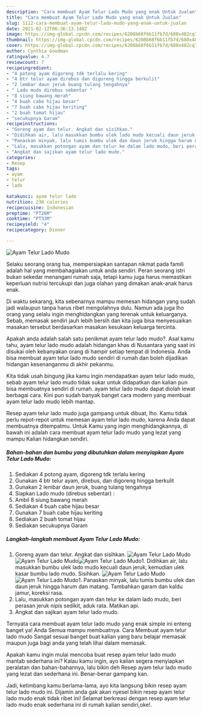 ```yaml
---
description: "Cara membuat Ayam Telur Lado Mudo yang enak Untuk Jualan"
title: "Cara membuat Ayam Telur Lado Mudo yang enak Untuk Jualan"
slug: 1112-cara-membuat-ayam-telur-lado-mudo-yang-enak-untuk-jualan
date: 2021-02-12T06:36:13.148Z
image: https://img-global.cpcdn.com/recipes/6208b68f6b11fb7d/680x482cq70/ayam-telur-lado-mudo-foto-resep-utama.jpg
thumbnail: https://img-global.cpcdn.com/recipes/6208b68f6b11fb7d/680x482cq70/ayam-telur-lado-mudo-foto-resep-utama.jpg
cover: https://img-global.cpcdn.com/recipes/6208b68f6b11fb7d/680x482cq70/ayam-telur-lado-mudo-foto-resep-utama.jpg
author: Cynthia Goodman
ratingvalue: 4.7
reviewcount: 7
recipeingredient:
- "4 potong ayam digoreng tdk terlalu kering"
- "4 btr telur ayam direbus dan digoreng hingga berkulit"
- "2 lembar daun jeruk buang tulang tengahnya"
- " Lado mudo direbus sebentar "
- "8 siung bawang merah"
- "4 buah cabe hijau besar"
- "7 buah cabe hijau keriting"
- "2 buah tomat hijau"
- "secukupnya Garam"
recipeinstructions:
- "Goreng ayam dan telur. Angkat dan sisihkan."
- "Didihkan air, lalu masukkan bumbu ulek lado mudo kecuali daun jeruk, kemudian ulek kasar bumbu lado mudo. Sisihkan."
- "Panaskan minyak, lalu tumis bumbu ulek dan daun jeruk hingga harum dan matang. Tambahkan garam dan kaldu jamur, koreksi rasa."
- "Lalu, masukkan potongan ayam dan telur ke dalam lado mudo, beri perasan jeruk nipis sedikit, aduk rata. Matikan api."
- "Angkat dan sajikan ayam telur lado mudo."
categories:
- Resep
tags:
- ayam
- telur
- lado

katakunci: ayam telur lado 
nutrition: 238 calories
recipecuisine: Indonesian
preptime: "PT26M"
cooktime: "PT33M"
recipeyield: "4"
recipecategory: Dinner

---
```



![Ayam Telur Lado Mudo](https://img-global.cpcdn.com/recipes/6208b68f6b11fb7d/680x482cq70/ayam-telur-lado-mudo-foto-resep-utama.jpg)

Selaku seorang orang tua, mempersiapkan santapan nikmat pada famili adalah hal yang membahagiakan untuk anda sendiri. Peran seorang istri bukan sekedar menangani rumah saja, tetapi kamu juga harus memastikan keperluan nutrisi tercukupi dan juga olahan yang dimakan anak-anak harus enak.

Di waktu  sekarang, kita sebenarnya mampu memesan hidangan yang sudah jadi walaupun tanpa harus ribet mengolahnya dulu. Namun ada juga lho orang yang selalu ingin menghidangkan yang terenak untuk keluarganya. Sebab, memasak sendiri jauh lebih bersih dan kita juga bisa menyesuaikan masakan tersebut berdasarkan masakan kesukaan keluarga tercinta. 



Apakah anda adalah salah satu penikmat ayam telur lado mudo?. Asal kamu tahu, ayam telur lado mudo adalah hidangan khas di Nusantara yang saat ini disukai oleh kebanyakan orang di hampir setiap tempat di Indonesia. Anda bisa membuat ayam telur lado mudo sendiri di rumah dan boleh dijadikan hidangan kesenanganmu di akhir pekanmu.

Kita tidak usah bingung jika kamu ingin mendapatkan ayam telur lado mudo, sebab ayam telur lado mudo tidak sukar untuk didapatkan dan kalian pun bisa membuatnya sendiri di rumah. ayam telur lado mudo dapat diolah lewat berbagai cara. Kini pun sudah banyak banget cara modern yang membuat ayam telur lado mudo lebih mantap.

Resep ayam telur lado mudo juga gampang untuk dibuat, lho. Kamu tidak perlu repot-repot untuk memesan ayam telur lado mudo, karena Anda dapat membuatnya ditempatmu. Untuk Kamu yang ingin menghidangkannya, di bawah ini adalah cara membuat ayam telur lado mudo yang lezat yang mampu Kalian hidangkan sendiri.

<!--inarticleads1-->

##### Bahan-bahan dan bumbu yang dibutuhkan dalam menyiapkan Ayam Telur Lado Mudo:

1. Sediakan 4 potong ayam, digoreng tdk terlalu kering
1. Gunakan 4 btr telur ayam, direbus, dan digoreng hingga berkulit
1. Gunakan 2 lembar daun jeruk, buang tulang tengahnya
1. Siapkan  Lado mudo (direbus sebentar) :
1. Ambil 8 siung bawang merah
1. Sediakan 4 buah cabe hijau besar
1. Gunakan 7 buah cabe hijau keriting
1. Sediakan 2 buah tomat hijau
1. Sediakan secukupnya Garam




<!--inarticleads2-->

##### Langkah-langkah membuat Ayam Telur Lado Mudo:

1. Goreng ayam dan telur. Angkat dan sisihkan.
<img src="https://img-global.cpcdn.com/steps/c3c1e03bf1fa0cc8/160x128cq70/ayam-telur-lado-mudo-langkah-memasak-1-foto.jpg" alt="Ayam Telur Lado Mudo"><img src="https://img-global.cpcdn.com/steps/b6e01d2e9e9d1e10/160x128cq70/ayam-telur-lado-mudo-langkah-memasak-1-foto.jpg" alt="Ayam Telur Lado Mudo"><img src="https://img-global.cpcdn.com/steps/8ed989e194cda69d/160x128cq70/ayam-telur-lado-mudo-langkah-memasak-1-foto.jpg" alt="Ayam Telur Lado Mudo">1. Didihkan air, lalu masukkan bumbu ulek lado mudo kecuali daun jeruk, kemudian ulek kasar bumbu lado mudo. Sisihkan.
<img src="https://img-global.cpcdn.com/steps/cfd43b7ccbddb962/160x128cq70/ayam-telur-lado-mudo-langkah-memasak-2-foto.jpg" alt="Ayam Telur Lado Mudo"><img src="https://img-global.cpcdn.com/steps/006bdce8d2f009be/160x128cq70/ayam-telur-lado-mudo-langkah-memasak-2-foto.jpg" alt="Ayam Telur Lado Mudo">1. Panaskan minyak, lalu tumis bumbu ulek dan daun jeruk hingga harum dan matang. Tambahkan garam dan kaldu jamur, koreksi rasa.
1. Lalu, masukkan potongan ayam dan telur ke dalam lado mudo, beri perasan jeruk nipis sedikit, aduk rata. Matikan api.
1. Angkat dan sajikan ayam telur lado mudo.




Ternyata cara membuat ayam telur lado mudo yang enak simple ini enteng banget ya! Anda Semua mampu membuatnya. Cara Membuat ayam telur lado mudo Sangat sesuai banget buat kalian yang baru belajar memasak maupun juga bagi anda yang telah lihai dalam memasak.

Apakah kamu ingin mulai mencoba buat resep ayam telur lado mudo mantab sederhana ini? Kalau kamu ingin, ayo kalian segera menyiapkan peralatan dan bahan-bahannya, lalu bikin deh Resep ayam telur lado mudo yang lezat dan sederhana ini. Benar-benar gampang kan. 

Jadi, ketimbang kamu berlama-lama, ayo kita langsung bikin resep ayam telur lado mudo ini. Dijamin anda gak akan nyesel bikin resep ayam telur lado mudo enak tidak ribet ini! Selamat berkreasi dengan resep ayam telur lado mudo enak sederhana ini di rumah kalian sendiri,oke!.

